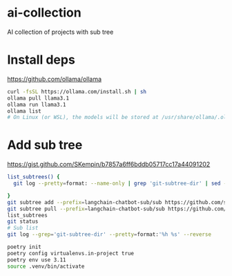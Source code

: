 # ai-collection
AI collection of projects with sub tree

# Install deps
https://github.com/ollama/ollama
```sh
curl -fsSL https://ollama.com/install.sh | sh
ollama pull llama3.1
ollama run llama3.1
ollama list
# On Linux (or WSL), the models will be stored at /usr/share/ollama/.ollama/models
```

# Add sub tree

https://gist.github.com/SKempin/b7857a6ff6bddb05717cc17a44091202

```sh
list_subtrees() {
  git log --pretty=format: --name-only | grep 'git-subtree-dir' | sed -E 's/.*git-subtree-dir: //' | sort | uniq

}
git subtree add --prefix=langchain-chatbot-sub/sub https://github.com/shashankdeshpande/langchain-chatbot.git main
git subtree pull --prefix=langchain-chatbot-sub/sub https://github.com/shashankdeshpande/langchain-chatbot.git main
list_subtrees
git status
# Sub list
git log --grep='git-subtree-dir' --pretty=format:'%h %s' --reverse

```



```sh
poetry init
poetry config virtualenvs.in-project true
poetry env use 3.11
source .venv/bin/activate
```


 